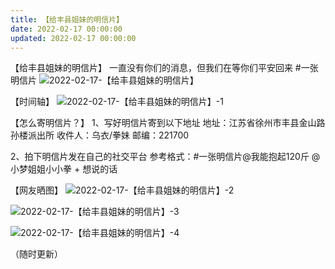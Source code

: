 ```yaml
---
title: 【给丰县姐妹的明信片】
date: 2022-02-17 00:00:00
updated: 2022-02-17 00:00:00
---
```


【给丰县姐妹的明信片】
一直没有你们的消息，但我们在等你们平安回来 #一张明信片
![2022-02-17-【给丰县姐妹的明信片】](assets/2022-02-17-【给丰县姐妹的明信片】.jpeg)

【时间轴】
![2022-02-17-【给丰县姐妹的明信片】-1](assets/2022-02-17-【给丰县姐妹的明信片】-1.jpeg)

【怎么寄明信片？】
1、写好明信片寄到以下地址
地址：江苏省徐州市丰县金山路孙楼派出所
收件人：乌衣/拳妹
邮编：221700

2、拍下明信片发在自己的社交平台
参考格式：#一张明信片@我能抱起120斤 @小梦姐姐小小拳  +  想说的话

【网友晒图】
![2022-02-17-【给丰县姐妹的明信片】-2](assets/2022-02-17-【给丰县姐妹的明信片】-2.jpeg)

![2022-02-17-【给丰县姐妹的明信片】-3](assets/2022-02-17-【给丰县姐妹的明信片】-3.jpeg)

![2022-02-17-【给丰县姐妹的明信片】-4](assets/2022-02-17-【给丰县姐妹的明信片】-4.jpeg)

（随时更新）
